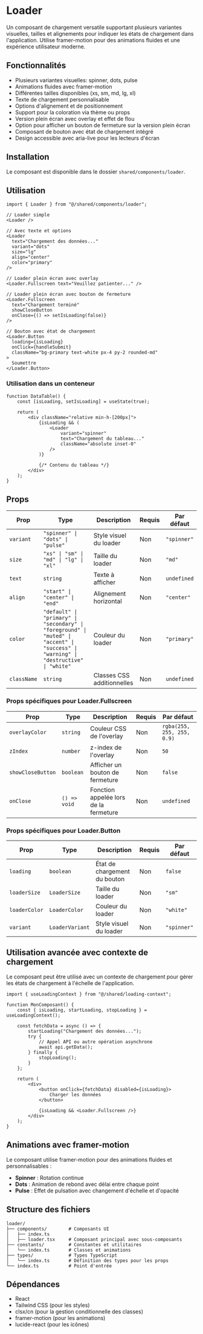 # Loader

Un composant de chargement versatile supportant plusieurs variantes visuelles, tailles et alignements pour indiquer les états de chargement dans l'application. Utilise framer-motion pour des animations fluides et une expérience utilisateur moderne.

## Fonctionnalités

- Plusieurs variantes visuelles: spinner, dots, pulse
- Animations fluides avec framer-motion
- Différentes tailles disponibles (xs, sm, md, lg, xl)
- Texte de chargement personnalisable
- Options d'alignement et de positionnement
- Support pour la coloration via thème ou props
- Version plein écran avec overlay et effet de flou
- Option pour afficher un bouton de fermeture sur la version plein écran
- Composant de bouton avec état de chargement intégré
- Design accessible avec aria-live pour les lecteurs d'écran

## Installation

Le composant est disponible dans le dossier `shared/components/loader`.

## Utilisation

```tsx
import { Loader } from "@/shared/components/loader";

// Loader simple
<Loader />

// Avec texte et options
<Loader
  text="Chargement des données..."
  variant="dots"
  size="lg"
  align="center"
  color="primary"
/>

// Loader plein écran avec overlay
<Loader.Fullscreen text="Veuillez patienter..." />

// Loader plein écran avec bouton de fermeture
<Loader.Fullscreen
  text="Chargement terminé"
  showCloseButton
  onClose={() => setIsLoading(false)}
/>

// Bouton avec état de chargement
<Loader.Button
  loading={isLoading}
  onClick={handleSubmit}
  className="bg-primary text-white px-4 py-2 rounded-md"
>
  Soumettre
</Loader.Button>
```

### Utilisation dans un conteneur

```tsx
function DataTable() {
	const [isLoading, setIsLoading] = useState(true);

	return (
		<div className="relative min-h-[200px]">
			{isLoading && (
				<Loader
					variant="spinner"
					text="Chargement du tableau..."
					className="absolute inset-0"
				/>
			)}

			{/* Contenu du tableau */}
		</div>
	);
}
```

## Props

| Prop        | Type                                                                                                                                 | Description                | Requis | Par défaut  |
| ----------- | ------------------------------------------------------------------------------------------------------------------------------------ | -------------------------- | ------ | ----------- |
| `variant`   | `"spinner" \| "dots" \| "pulse"`                                                                                                     | Style visuel du loader     | Non    | `"spinner"` |
| `size`      | `"xs" \| "sm" \| "md" \| "lg" \| "xl"`                                                                                               | Taille du loader           | Non    | `"md"`      |
| `text`      | `string`                                                                                                                             | Texte à afficher           | Non    | `undefined` |
| `align`     | `"start" \| "center" \| "end"`                                                                                                       | Alignement horizontal      | Non    | `"center"`  |
| `color`     | `"default" \| "primary" \| "secondary" \| "foreground" \| "muted" \| "accent" \| "success" \| "warning" \| "destructive" \| "white"` | Couleur du loader          | Non    | `"primary"` |
| `className` | `string`                                                                                                                             | Classes CSS additionnelles | Non    | `undefined` |

### Props spécifiques pour Loader.Fullscreen

| Prop              | Type         | Description                           | Requis | Par défaut                 |
| ----------------- | ------------ | ------------------------------------- | ------ | -------------------------- |
| `overlayColor`    | `string`     | Couleur CSS de l'overlay              | Non    | `rgba(255, 255, 255, 0.9)` |
| `zIndex`          | `number`     | z-index de l'overlay                  | Non    | `50`                       |
| `showCloseButton` | `boolean`    | Afficher un bouton de fermeture       | Non    | `false`                    |
| `onClose`         | `() => void` | Fonction appelée lors de la fermeture | Non    | `undefined`                |

### Props spécifiques pour Loader.Button

| Prop          | Type            | Description                  | Requis | Par défaut  |
| ------------- | --------------- | ---------------------------- | ------ | ----------- |
| `loading`     | `boolean`       | État de chargement du bouton | Non    | `false`     |
| `loaderSize`  | `LoaderSize`    | Taille du loader             | Non    | `"sm"`      |
| `loaderColor` | `LoaderColor`   | Couleur du loader            | Non    | `"white"`   |
| `variant`     | `LoaderVariant` | Style visuel du loader       | Non    | `"spinner"` |

## Utilisation avancée avec contexte de chargement

Le composant peut être utilisé avec un contexte de chargement pour gérer les états de chargement à l'échelle de l'application.

```tsx
import { useLoadingContext } from "@/shared/loading-context";

function MonComposant() {
	const { isLoading, startLoading, stopLoading } = useLoadingContext();

	const fetchData = async () => {
		startLoading("Chargement des données...");
		try {
			// Appel API ou autre opération asynchrone
			await api.getData();
		} finally {
			stopLoading();
		}
	};

	return (
		<div>
			<button onClick={fetchData} disabled={isLoading}>
				Charger les données
			</button>

			{isLoading && <Loader.Fullscreen />}
		</div>
	);
}
```

## Animations avec framer-motion

Le composant utilise framer-motion pour des animations fluides et personnalisables :

- **Spinner** : Rotation continue
- **Dots** : Animation de rebond avec délai entre chaque point
- **Pulse** : Effet de pulsation avec changement d'échelle et d'opacité

## Structure des fichiers

```
loader/
├── components/        # Composants UI
│   ├── index.ts
│   ├── loader.tsx     # Composant principal avec sous-composants
├── constants/         # Constantes et utilitaires
│   └── index.ts       # Classes et animations
├── types/             # Types TypeScript
│   └── index.ts       # Définition des types pour les props
└── index.ts           # Point d'entrée
```

## Dépendances

- React
- Tailwind CSS (pour les styles)
- clsx/cn (pour la gestion conditionnelle des classes)
- framer-motion (pour les animations)
- lucide-react (pour les icônes)
